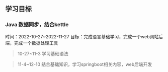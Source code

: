 ## 学习目标
### Java 数据同步，结合kettle
时间：2022-10-27~2022-11-27
目标：完成语言基础学习，完成一个web网站后端，完成一个数据处理工具

>10-27~11-3 学习基础语法

>11-4~12-10 结合基础知识，学习springboot相关内容，web后端开发

